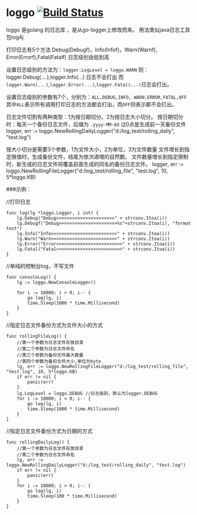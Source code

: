 loggo [![Build Status](https://drone.io/github.com/fym201/loggo/status.png)](https://drone.io/github.com/fym201/loggo/latest) 
=======
loggo 是golang 的日志库 ，是从go-logger上修改而来。 
用法类似java日志工具包log4j 

打印日志有5个方法 Debug(Debugf)，Info(Infof)，Warn(Warnf), Error(Errorf),Fatal(Fatalf)  日志级别由低到高 

设置日志级别的方法为：`logger.LogLevel = loggo.WARN` 
则：logger.Debug(....),logger.Info(...) 日志不会打出
而`logger.Warn(...)`,`logger.Error(...)`,`logger.Fatal(...)`日志会打出。 


设置日志级别的参数有7个，分别为：`ALL,DEBUG,INFO, WARN,ERROR,FATAL,OFF` 
其中`ALL`表示所有调用打印日志的方法都会打出，而`OFF`则表示都不会打出。


日志文件切割有两种类型：1为按日期切分。2为按日志大小切分。
按日期切分时：每天一个备份日志文件，后缀为 `.yyyy-MM-dd`
过0点是生成前一天备份文件
	logger, err := loggo.NewRollingDailyLogger("d:/log_test/rolling_daily", "test.log")


按大小切分是需要3个参数，1为文件大小，2为单位，3为文件数量
文件增长到指定限值时，生成备份文件，结尾为依次递增的自然数。
文件数量增长到指定限制时，新生成的日志文件将覆盖前面生成的同名的备份日志文件。
	logger, err := loggo.NewRollingFileLogger("d:/log_test/rolling_file", "test.log", 10, 5*loggo.KB)

###示例：

//打印日志 
```
func log(lg *loggo.Logger, i int) {
	lg.Debug("Debug>>>>>>>>>>>>>>>>>>>>>>" + strconv.Itoa(i))
	lg.Debugf("Debug>>>>>>>>>>>>>>>>>>>>>>%s"+strconv.Itoa(i), "format test")
	lg.Info("Info>>>>>>>>>>>>>>>>>>>>>>>>>" + strconv.Itoa(i))
	lg.Warn("Warn>>>>>>>>>>>>>>>>>>>>>>>>>" + strconv.Itoa(i))
	lg.Error("Error>>>>>>>>>>>>>>>>>>>>>>>>>" + strconv.Itoa(i))
	lg.Fatal("Fatal>>>>>>>>>>>>>>>>>>>>>>>>>" + strconv.Itoa(i))
}
```

//单纯的控制台log，不写文件
```
func consoleLog() {
	lg := loggo.NewConsoleLogger()

	for i := 10000; i > 0; i-- {
		go log(lg, i)
		time.Sleep(1000 * time.Millisecond)
	}
}
```

//指定日志文件备份方式为文件大小的方式 
```
func rollingFileLog() {
	//第一个参数为日志文件存放目录
	//第二个参数为日志文件命名
	//第三个参数为备份文件最大数量
	//第四个参数为备份文件大小,单位为byte
	lg, err := loggo.NewRollingFileLogger("d:/log_test/rolling_file", "test.log", 10, 5*loggo.KB)
	if err != nil {
		panic(err)
	}
	lg.LogLevel = loggo.DEBUG //日志级别，默认为logger.DEBUG
	for i := 10000; i > 0; i-- {
		go log(lg, i)
		time.Sleep(1000 * time.Millisecond)
	}
}
```


//指定日志文件备份方式为日期的方式 
```
func rollingDailyLog() {
	//第一个参数为日志文件存放目录
	//第二个参数为日志文件命名
	lg, err := loggo.NewRollingDailyLogger("d:/log_test/rolling_daily", "test.log")
	if err != nil {
		panic(err)
	}
	for i := 10000; i > 0; i-- {
		go log(lg, i)
		time.Sleep(100 * time.Millisecond)
	}
}
```
